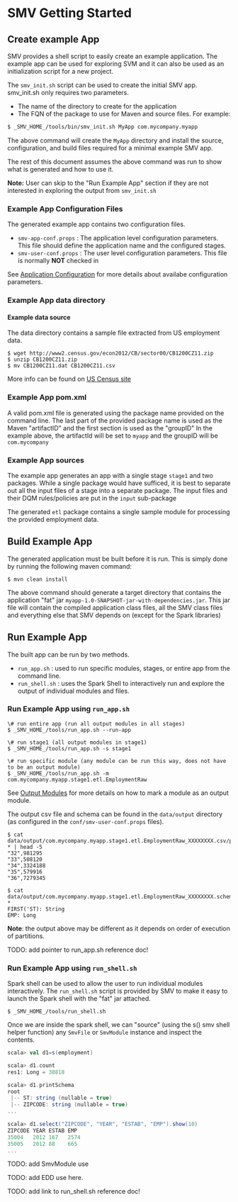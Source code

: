 # SMV Getting Started

## Create example App

SMV provides a shell script to easily create an example application.
The example app can be used for exploring SVM and it can also be used as an initialization script for a new project.

The `smv_init.sh` script can be used to create the initial SMV app.
smv_init.sh only requires two parameters.
* The name of the directory to create for the application
* The FQN of the package to use for Maven and source files.
For example:

```bash
$ _SMV_HOME_/tools/bin/smv_init.sh MyApp com.mycompany.myapp
```

The above command will create the ```MyApp``` directory and
install the source, configuration, and build files required for a minimal example SMV app.

The rest of this document assumes the above command was run to show what is generated and how to use it.

**Note:**  User can skip to the "Run Example App" section if they are not interested in exploring the output from `smv_init.sh`

### Example App Configuration Files

The generated example app contains two configuration files.

* `smv-app-conf.props` : The application level configuration parameters.  This file should define the application name and the configured stages.
* `smv-user-conf.props` : The user level configuration parameters.  This file is normally **NOT** checked in

See [Application Configuration](docs/ref/app_config.md) for more details about availabe configuration parameters.

### Example App data directory

#### Example data source
The data directory contains a sample file extracted from US employment data.

```shell
$ wget http://www2.census.gov/econ2012/CB/sector00/CB1200CZ11.zip
$ unzip CB1200CZ11.zip
$ mv CB1200CZ11.dat CB1200CZ11.csv
```

More info can be found on [US Census site](http://factfinder.census.gov/faces/tableservices/jsf/pages/productview.xhtml?pid=BP_2012_00CZ1&prodType=table)

### Example App pom.xml
A valid pom.xml file is generated using the package name provided on the command line.
The last part of the provided package name is used as the Maven "artifactID" and the first section is used as the "groupID"
In the example above, the artifactId will be set to `myapp` and the groupID will be `com.mycompany`

### Example App sources
The example app generates an app with a single stage `stage1` and two packages.
While a single package would have sufficed, it is best to separate out all the input files
of a stage into a separate package.
The input files and their DQM rules/policies are put in the `input` sub-package

The generated `etl` package contains a single sample module for processing the provided employment data.

## Build Example App
The generated application must be built before it is run.  This is simply done by running the following maven command:

```shell
$ mvn clean install
```

The above command should generate a target directory that contains the application "fat" jar `myapp-1.0-SNAPSHOT-jar-with-dependencies.jar`.
This jar file will contain the compiled application class files, all the SMV class files and everything else that SMV depends on (except for the Spark libraries)

## Run Example App
The built app can be run by two methods.
* `run_app.sh` : used to run specific modules, stages, or entire app from the command line.
* `run_shell.sh` : uses the Spark Shell to interactively run and explore the output of individual modules and files.

### Run Example App using `run_app.sh`
```shell
\# run entire app (run all output modules in all stages)
$ _SMV_HOME_/tools/run_app.sh --run-app

\# run stage1 (all output modules in stage1)
$ _SMV_HOME_/tools/run_app.sh -s stage1

\# run specific module (any module can be run this way, does not have to be an output module)
$ _SMV_HOME_/tools/run_app.sh -m com.mycompany.myapp.stage1.etl.EmploymentRaw
```

See [Output Modules](output_modules.md) for more details on how to mark a module as an output module.

The output csv file and schema can be found in the `data/output` directory (as configured in the `conf/smv-user-conf.props` files).

```shell
$ cat data/output/com.mycompany.myapp.stage1.etl.EmploymentRaw_XXXXXXXX.csv/part-* | head -5
"32",981295
"33",508120
"34",3324188
"35",579916
"36",7279345

$ cat data/output/com.mycompany.myapp.stage1.etl.EmploymentRaw_XXXXXXXX.schema/part-*
FIRST('ST): String
EMP: Long
```

**Note**: the output above may be different as it depends on order of execution of partitions.

TODO: add pointer to run_app.sh reference doc!

### Run Example App using `run_shell.sh`
Spark shell can be used to allow the user to run individual modules interactively.
The `run_shell.sh` script is provided by SMV to make it easy to launch the Spark shell with the "fat" jar attached.

```shell
$ _SMV_HOME_/tools/run_shell.sh
```

Once we are inside the spark shell, we can "source" (using the s() smv shell helper function) any `SmvFile` or `SmvModule` instance
and inspect the contents.

```scala
scala> val d1=s(employment)

scala> d1.count
res1: Long = 38818

scala> d1.printSchema
root
 |-- ST: string (nullable = true)
 |-- ZIPCODE: string (nullable = true)
...

scala> d1.select("ZIPCODE", "YEAR", "ESTAB", "EMP").show(10)
ZIPCODE YEAR ESTAB EMP
35004   2012 167   2574
35005   2012 88    665
...
```

TODO: add SmvModule use

TODO: add EDD use here.

TODO: add link to run_shell.sh reference doc!